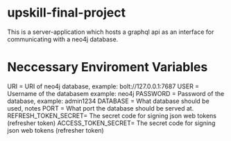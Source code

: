 # upskill-final-project

This is a server-application which hosts a graphql api as an interface for communicating with a neo4j database.

# Neccessary Enviroment Variables

URI = URI of neo4j database, example: bolt://127.0.0.1:7687
USER = Username of the databasem example: neo4j
PASSWORD = Password of the database, example: admin1234
DATABASE = What database should be used, notes
PORT = What port the database should be served at.
REFRESH_TOKEN_SECRET= The secret code for signing json web tokens (refresher token)
ACCESS_TOKEN_SECRET= The secret code for signing json web tokens (refresher token)

